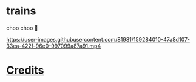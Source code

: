 # trains

choo choo 🚂

https://user-images.githubusercontent.com/81981/159284010-47a8d107-33ea-422f-96e0-997099a87a91.mp4

# [Credits](https://codesandbox.io/s/night-train-l900i)
